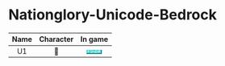 # Nationglory-Unicode-Bedrock
|               Name               | Character |                     In game                    |
|:--------------------------------:|:---------:|:----------------------------------------------:|
|             U1                   |          |![9C67195C-C831-4554-B47D-21F384879A1B_4_5005_c](https://github.com/soso10095/Nationglory-Unicode-Bedrock/blob/main/pictur/DONDA.png)|




